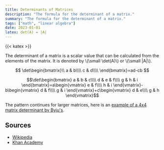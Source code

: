 ```yaml
---
title: Determinants of Matrices
description: "The formula for the determinant of a matrix."
summary: "The formula for the determinant of a matrix."
tags: ["math", "linear algebra"]
date: 2023-01-01
latex: det(A) = |A|
---
```


{{< katex >}}

The determinant of a matrix is a scalar value that can be calculated from the elements of the matrix. It is denoted by \\(\small \det(A)\\) or \\(\small |A|\\).

$$ \det\begin{bmatrix}\\
    	    a & b\\\\
    	    c & d\\\\
    	\end{bmatrix}=ad-cb $$
    
$$\det\begin{bmatrix}
    	    a & b & c\\\\
    	    d & e & f\\\\
    	    g & h & i
    	\end{bmatrix}=a\begin{vmatrix}
    	    e & f\\\\
    	    h & i
    	\end{vmatrix}-b\begin{vmatrix}
    	    d & f\\\\
    	    g & i
    	\end{vmatrix}+c\begin{vmatrix}
    	    d & e\\\\
    	    g & h
    	\end{vmatrix}$$

The pattern continues for larger matrices, here is an [example of a 4x4 matrix determinant by Byju's](https://byjus.com/maths/determinant-of-4x4-matrix/).

## Sources
- [Wikipedia](https://en.wikipedia.org/wiki/Determinant)
- [Khan Academy](https://www.khanacademy.org/math/algebra-home/alg-matrices/alg-determinants-and-inverses-of-large-matrices/v/finding-the-determinant-of-a-3x3-matrix-method-2)